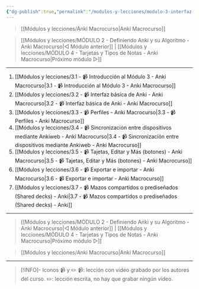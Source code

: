 ```yaml
---
{"dg-publish":true,"permalink":"/modulos-y-lecciones/modulo-3-interfaz-de-anki-basica-anki-macrocurso/","noteIcon":"","updated":"2024-05-15T22:20:33.864+02:00"}
---
```



> [[Módulos y lecciones/Anki Macrocurso\|Anki Macrocurso]]

> [[Módulos y lecciones/MÓDULO 2 - Definiendo Anki y su Algoritmo - Anki Macrocurso\|◁ Módulo anterior]] | [[Módulos y lecciones/MÓDULO 4 - Tarjetas y Tipos de Notas - Anki Macrocurso\|Próximo módulo ▷]]

---

1. [[Módulos y lecciones/3.1 - 📹 Introducción al Módulo 3 - Anki Macrocurso\|3.1 - 📹 Introducción al Módulo 3 - Anki Macrocurso]]
2. [[Módulos y lecciones/3.2 - 📹 Interfaz básica de Anki - Anki Macrocurso\|3.2 - 📹 Interfaz básica de Anki - Anki Macrocurso]]
3. [[Módulos y lecciones/3.3 - 📹 Perfiles - Anki Macrocurso\|3.3 - 📹 Perfiles - Anki Macrocurso]]
4. [[Módulos y lecciones/3.4 - 📹 Sincronización entre dispositivos mediante Ankiweb - Anki Macrocurso\|3.4 - 📹 Sincronización entre dispositivos mediante Ankiweb - Anki Macrocurso]]
5. [[Módulos y lecciones/3.5 - 📹 Tajetas, Editar y Más (botones) - Anki Macrocurso\|3.5 - 📹 Tajetas, Editar y Más (botones) - Anki Macrocurso]]
6. [[Módulos y lecciones/3.6 - 📹 Exportar e importar - Anki Macrocurso\|3.6 - 📹 Exportar e importar - Anki Macrocurso]]
7. [[Módulos y lecciones/3.7 - 📹 Mazos compartidos o prediseñados (Shared decks) - Anki\|3.7 - 📹 Mazos compartidos o prediseñados (Shared decks) - Anki]]

---

> [[Módulos y lecciones/MÓDULO 2 - Definiendo Anki y su Algoritmo - Anki Macrocurso\|◁ Módulo anterior]] | [[Módulos y lecciones/MÓDULO 4 - Tarjetas y Tipos de Notas - Anki Macrocurso\|Próximo módulo ▷]]

> [[Módulos y lecciones/Anki Macrocurso\|Anki Macrocurso]]

---

> [!INFO]- Iconos 📹 y ✏️
> 📹: lección con vídeo grabado por los autores del curso.
> ✏️: lección escrita, no hay que grabar ningún vídeo.